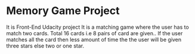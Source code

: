 # Memory Game Project

It is Front-End Udacity project
It is a matching game where the user has to match two cards.
Total 16 cards i.e 8 pairs of card are given..
If the user matches all the card then less amount of time the the user will be given three stars else two or one star.
